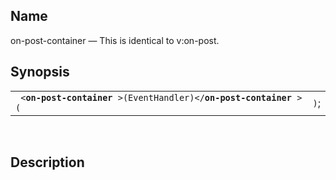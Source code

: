 <div>

<div>

</div>

<div>

## Name

on-post-container — This is identical to v:on-post.

</div>

<div>

## Synopsis

<div>

|                                                                             |      |
|-----------------------------------------------------------------------------|------|
| ` <`**`on-post-container`**` >(EventHandler)</`**`on-post-container`**` >(` | `)`; |

<div>

 

</div>

</div>

</div>

<div>

## Description

</div>

</div>
